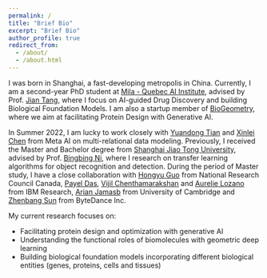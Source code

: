 ```yaml
---
permalink: /
title: "Brief Bio"
excerpt: "Brief Bio"
author_profile: true
redirect_from: 
  - /about/
  - /about.html
---
```


I was born in Shanghai, a fast-developing metropolis in China. 
Currently, I am a second-year PhD student at [Mila - Quebec AI Institute](https://mila.quebec/en/), advised by Prof. [Jian Tang](https://jian-tang.com/), 
where I focus on AI-guided Drug Discovery and building Biological Foundation Models. 
I am also a startup member of [BioGeometry](https://www.biogeom.com/), where we aim at facilitating Protein Design with Generative AI. 

In Summer 2022, I am lucky to work closely with [Yuandong Tian](https://yuandong-tian.com/) and [Xinlei Chen](https://xinleic.xyz/) from Meta AI on multi-relational data modeling.
Previously, I received the Master and Bachelor degree from [Shanghai Jiao Tong University](http://en.sjtu.edu.cn/), advised by Prof. [Bingbing Ni](https://scholar.google.com/citations?hl=zh-CN&user=eUbmKwYAAAAJ), where I research on transfer learning algorithms for object recognition and detection. 
During the period of Master study, I have a close collaboration with [Hongyu Guo](http://www.site.uottawa.ca/~hguo028/mainpage.htm) from National Research Council Canada, 
[Payel Das](https://scholar.google.com/citations?user=1vs31MgAAAAJ&hl=en), [Vijil Chenthamarakshan](https://scholar.google.com/citations?user=g9hboJ0AAAAJ&hl=en) and [Aurelie Lozano](https://scholar.google.com/citations?user=4wTGaDsAAAAJ&hl=en) from IBM Research, [Arian Jamasb](http://jamasb.io/) from University of Cambridge and [Zhenbang Sun](https://www.linkedin.com/in/zhenbang-sun-11581439/?originalSubdomain=cn) from ByteDance Inc.

My current research focuses on:

- Facilitating protein design and optimization with generative AI
- Understanding the functional roles of biomolecules with geometric deep learning
- Building biological foundation models incorporating different biological entities (genes, proteins, cells and tissues)
